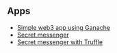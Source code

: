 ## Apps

* [Simple web3 app using Ganache](./web3-ganache)
* [Secret messenger](./secret-messenger-dapp)
* [Secret messenger with Truffle](./secret-messenger-dapp-with-truffle)